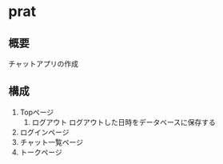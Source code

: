 # prat
## 概要
チャットアプリの作成

## 構成
1. Topページ
	1. ログアウト
	ログアウトした日時をデータベースに保存する
2. ログインページ
3. チャット一覧ページ
4. トークページ
